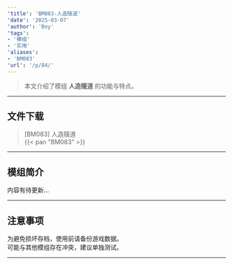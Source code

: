 ```yaml
---
'title': 'BM083-人造隧道'
'date': '2025-03-07'
'author': 'Bny'
'tags':
- '模组'
- '实用'
'aliases':
- 'BM083'
'url': '/p/84/'
---
```


> 本文介绍了模组 **人造隧道** 的功能与特点。

---

## 文件下载

> [BM083] 人造隧道  
{{< pan "BM083" >}}  

---

## 模组简介

>  
内容有待更新...  

---

## 注意事项

>  
为避免损坏存档，使用前请备份游戏数据。  
可能与其他模组存在冲突，建议单独测试。  

---

